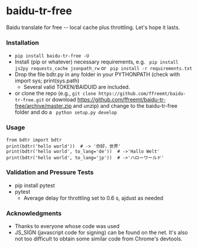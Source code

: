 # baidu-tr-free

Baidu translate for free -- local cache plus throttling. Let's hope it lasts.

### Installation
* ```pip install baidu-tr-free -U```
* Install (pip or whatever) necessary requirements, e.g. ```
pip install js2py requests_cache jsonpath_rw``` or ```
pip install -r requirements.txt```
* Drop the file bdtr.py in any folder in your PYTHONPATH (check with import sys; print(sys.path)
  * Several valid TOKEN/BAIDUID are included.
* or clone the repo (e.g., ```git clone https://github.com/ffreemt/baidu-tr-free.git``` or download https://github.com/ffreemt/baidu-tr-free/archive/master.zip and unzip) and change to the baidu-tr-free folder and do a ```
python setup.py develop```

### Usage

```
from bdtr import bdtr
print(bdtr('hello world'))  # -> '你好，世界'
print(bdtr('hello world', to_lang='de'))  # ->'Hallo Welt'
print(bdtr('hello world', to_lang='jp'))  # ->'ハローワールド'
```

### Validation and Pressure Tests
* pip install pytest
* pytest
  * Average delay for throttling set to 0.6 s, ajdust as needed

### Acknowledgments

* Thanks to everyone whose code was used
* JS_SIGN (javascript code for signing) can be found on the net. It's also not too difficult to obtain some similar code from Chrome's devtools.
